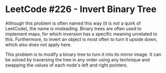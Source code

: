 # LeetCode #226 - Invert Binary Tree

Although this problem is often named this way (it is *not* a quirk of LeetCode),
the name is misleading. Binary trees are often used to implement maps, for which
inversion has a specific meaning unrelated to this. Furthermore, to invert an
object is most often to turn it upside down, which also does not apply here.

This problem is to modify a binary tree to turn it into its mirror image. It can
be solved by traversing the tree in any order using any technique and swapping
the values of each node's left and right pointers.
